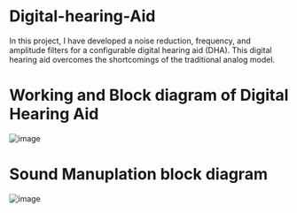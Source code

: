 # Digital-hearing-Aid
In this project, I have developed a noise reduction, frequency, and amplitude filters for a configurable digital hearing aid (DHA). This digital hearing aid overcomes the shortcomings of the traditional analog model.

# Working and Block diagram of Digital Hearing Aid

![image](https://user-images.githubusercontent.com/73469122/126078273-6d1a55d8-c619-47c6-b769-889ae746c47d.png)

# Sound Manuplation block diagram

![image](https://user-images.githubusercontent.com/73469122/126078903-a90a7a8f-b8b0-4d0d-8362-de2a839395f9.png)
